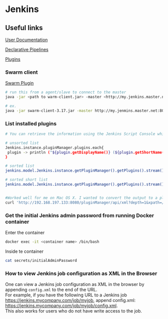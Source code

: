 # Jenkins

## Useful links

[User Documentation](https://jenkins.io/doc/)

[Declarative Pipelines](https://jenkins.io/doc/book/pipeline/syntax/)

[Plugins](https://plugins.jenkins.io/)

### Swarm client

[Swarm Plugin](https://wiki.jenkins.io/display/JENKINS/Swarm+Plugin)

 ```bash
 # run this from a agent/slave to connect to the master
java -jar <path to warm-client.jar> -master <http://my.jenkins.master.net>

# ex.
java -jar swarm-client-3.17.jar -master http://my.jenmins.master.net:8080

 ```

### List installed plugins

 ```bash
# You can retrieve the information using the Jenkins Script Console which is accessible by visiting http://<jenkins-url>/script. (Given that you are logged in and have the required permissions).

# unsorted list
 Jenkins.instance.pluginManager.plugins.each{
  plugin -> println ("${plugin.getDisplayName()} (${plugin.getShortName()}): ${plugin.getVersion()}")
}

# sorted list
jenkins.model.Jenkins.instance.getPluginManager().getPlugins().stream().sorted().each { println "${it.getShortName()} | ${it.getVersion()} | ${it.getDisplayName()}" }

# sorted short list
jenkins.model.Jenkins.instance.getPluginManager().getPlugins().stream().sorted().each { println "${it.getShortName()}:${it.getVersion()}" }


#Worked well for me on Mac OS X. I wanted to convert the output to a plain text list, so used some Perl regex to strip the tags
curl 'http://192.168.197.133:8080/pluginManager/api/xml?depth=1&xpath=/*/*/shortName|/*/*/version&wrapper=plugins' | perl -pe 's/.*?<shortName>([\w-]+).*?<version>([^<]+)()(<\/\w+>)+/\1 \2\n/g'

 ```

### Get the initial Jenkins admin password from running Docker container

Enter the container
 ```bash
docker exec -it <container name> /bin/bash
 ```

Inside te container
 ```bash
 cat secrets/initialAdminPassword 
 ```

### How to view Jenkins job configuration as XML in the Browser

One can view a Jenkins job configuration as XML in the browser by appending `config.xml` to the end of the URL.  
For example, if you have the following URL to a Jenkins job https://jenkins.mycompany.com/job/myjob, append config.xml: https://jenkins.mycompany.com/job/myjob/config.xml.  
This also works for users who do not have write access to the job.
